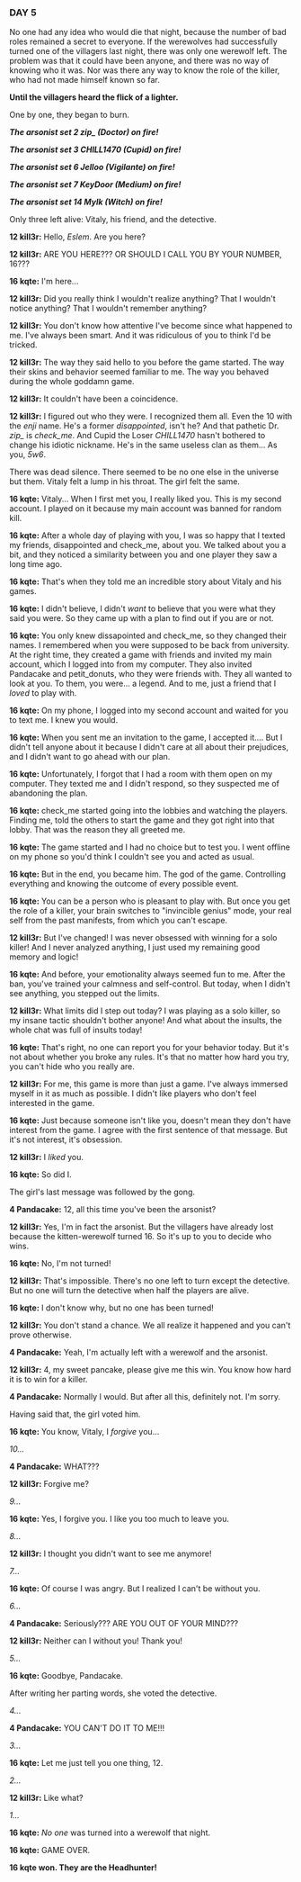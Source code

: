 ### DAY 5

No one had any idea who would die that night, because the number of bad roles remained a secret to everyone. If the werewolves had successfully turned one of the villagers last night, there was only one werewolf left. The problem was that it could have been anyone, and there was no way of knowing who it was. Nor was there any way to know the role of the killer, who had not made himself known so far.

**Until the villagers heard the flick of a lighter.**

One by one, they began to burn.

***The arsonist set 2 zip_ (Doctor) on fire!***

***The arsonist set 3 CHILL1470 (Cupid) on fire!***

***The arsonist set 6 Jelloo (Vigilante) on fire!***

***The arsonist set 7 KeyDoor (Medium) on fire!***

***The arsonist set 14 Mylk (Witch) on fire!***

Only three left alive: Vitaly, his friend, and the detective.

**12 kill3r:** Hello, *Eslem*. Are you here?

**12 kill3r:** ARE YOU HERE??? OR SHOULD I CALL YOU BY YOUR NUMBER, 16???

**16 kqte:** I'm here...

**12 kill3r:** Did you really think I wouldn't realize anything? That I wouldn't notice anything? That I wouldn't remember anything?

**12 kill3r:** You don't know how attentive I've become since what happened to me. I've always been smart. And it was ridiculous of you to think I'd be tricked.

**12 kill3r:** The way they said hello to you before the game started. The way their skins and behavior seemed familiar to me. The way you behaved during the whole goddamn game.

**12 kill3r:** It couldn't have been a coincidence.

**12 kill3r:** I figured out who they were. I recognized them all. Even the 10 with the *enji* name. He's a former *disappointed*, isn't he? And that pathetic Dr. *zip_* is *check_me*. And Cupid the Loser *CHILL1470* hasn't bothered to change his idiotic nickname. He's in the same useless clan as them... As you, *5w6*.

There was dead silence. There seemed to be no one else in the universe but them. Vitaly felt a lump in his throat. The girl felt the same.

**16 kqte:** Vitaly... When I first met you, I really liked you. This is my second account. I played on it because my main account was banned for random kill.

**16 kqte:** After a whole day of playing with you, I was so happy that I texted my friends, disappointed and check_me, about you. We talked about you a bit, and they noticed a similarity between you and one player they saw a long time ago.

**16 kqte:** That's when they told me an incredible story about Vitaly and his games.

**16 kqte:** I didn't believe, I didn't *want* to believe that you were what they said you were. So they came up with a plan to find out if you are or not.

**16 kqte:** You only knew dissapointed and check_me, so they changed their names. I remembered when you were supposed to be back from university. At the right time, they created a game with friends and invited my main account, which I logged into from my computer. They also invited Pandacake and petit_donuts, who they were friends with. They all wanted to look at you. To them, you were... a legend. And to me, just a friend that I *loved* to play with.

**16 kqte:** On my phone, I logged into my second account and waited for you to text me. I knew you would.

**16 kqte:** When you sent me an invitation to the game, I accepted it.... But I didn't tell anyone about it because I didn't care at all about their prejudices, and I didn't want to go ahead with our plan.

**16 kqte:** Unfortunately, I forgot that I had a room with them open on my computer. They texted me and I didn't respond, so they suspected me of abandoning the plan.

**16 kqte:** check_me started going into the lobbies and watching the players. Finding me, told the others to start the game and they got right into that lobby. That was the reason they all greeted me.

**16 kqte:** The game started and I had no choice but to test you. I went offline on my phone so you'd think I couldn't see you and acted as usual.

**16 kqte:** But in the end, you became him. The god of the game. Controlling everything and knowing the outcome of every possible event.

**16 kqte:** You can be a person who is pleasant to play with. But once you get the role of a killer, your brain switches to "invincible genius" mode, your real self from the past manifests, from which you can't escape.

**12 kill3r:** But I've changed! I was never obsessed with winning for a solo killer! And I never analyzed anything, I just used my remaining good memory and logic!

**16 kqte:** And before, your emotionality always seemed fun to me. After the ban, you've trained your calmness and self-control. But today, when I didn't see anything, you stepped out the limits.

**12 kill3r:** What limits did I step out today? I was playing as a solo killer, so my insane tactic shouldn't bother anyone! And what about the insults, the whole chat was full of insults today!

**16 kqte:** That's right, no one can report you for your behavior today. But it's not about whether you broke any rules. It's that no matter how hard you try, you can't hide who you really are.

**12 kill3r:** For me, this game is more than just a game. I've always immersed myself in it as much as possible. I didn't like players who don't feel interested in the game.

**16 kqte:** Just because someone isn't like you, doesn't mean they don't have interest from the game. I agree with the first sentence of that message. But it's not interest, it's obsession.

**12 kill3r:** I *liked* you.

**16 kqte:** So did I.

The girl's last message was followed by the gong.

**4 Pandacake:** 12, all this time you've been the arsonist?

**12 kill3r:** Yes, I'm in fact the arsonist. But the villagers have already lost because the kitten-werewolf turned 16. So it's up to you to decide who wins.

**16 kqte:** No, I'm not turned!

**12 kill3r:** That's impossible. There's no one left to turn except the detective. But no one will turn the detective when half the players are alive.

**16 kqte:** I don't know why, but no one has been turned!

**12 kill3r:** You don't stand a chance. We all realize it happened and you can't prove otherwise.

**4 Pandacake:** Yeah, I'm actually left with a werewolf and the arsonist.

**12 kill3r:** 4, my sweet pancake, please give me this win. You know how hard it is to win for a killer.

**4 Pandacake:** Normally I would. But after all this, definitely not. I'm sorry.

Having said that, the girl voted him.

**16 kqte:** You know, Vitaly, I *forgive* you... 

*10...* 

**4 Pandacake:** WHAT???

**12 kill3r:** Forgive me?

*9...*

**16 kqte:** Yes, I forgive you. I like you too much to leave you.

*8...*

**12 kill3r:** I thought you didn't want to see me anymore!

*7...*

**16 kqte:** Of course I was angry. But I realized I can't be without you.

*6...*

**4 Pandacake:** Seriously??? ARE YOU OUT OF YOUR MIND???

**12 kill3r:** Neither can I without you! Thank you!

*5...*

**16 kqte:** Goodbye, Pandacake.

After writing her parting words, she voted the detective.

*4...*

**4 Pandacake:** YOU CAN'T DO IT TO ME!!!

*3...*

**16 kqte:** Let me just tell you one thing, 12.

*2...*

**12 kill3r:** Like what?

*1...*

**16 kqte:** *No one* was turned into a werewolf that night.

**16 kqte:** GAME OVER.

**16 kqte won. They are the Headhunter!**